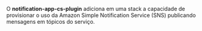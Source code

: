 O **notification-app-cs-plugin** adiciona em uma stack a capacidade de provisionar o uso da Amazon Simple Notification Service (SNS) publicando mensagens em tópicos do serviço.